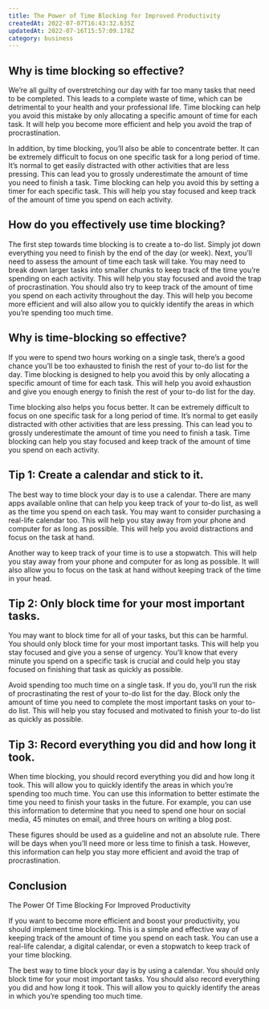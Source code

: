 ```yaml
---
title: The Power of Time Blocking for Improved Productivity
createdAt: 2022-07-07T16:43:32.635Z
updatedAt: 2022-07-16T15:57:09.178Z
category: business
---
```


## Why is time blocking so effective?

We’re all guilty of overstretching our day with far too many tasks that need to be completed. This leads to a complete waste of time, which can be detrimental to your health and your professional life. Time blocking can help you avoid this mistake by only allocating a specific amount of time for each task. It will help you become more efficient and help you avoid the trap of procrastination.

In addition, by time blocking, you’ll also be able to concentrate better. It can be extremely difficult to focus on one specific task for a long period of time. It’s normal to get easily distracted with other activities that are less pressing. This can lead you to grossly underestimate the amount of time you need to finish a task. Time blocking can help you avoid this by setting a timer for each specific task. This will help you stay focused and keep track of the amount of time you spend on each activity.

## How do you effectively use time blocking?

The first step towards time blocking is to create a to-do list. Simply jot down everything you need to finish by the end of the day (or week). Next, you’ll need to assess the amount of time each task will take. You may need to break down larger tasks into smaller chunks to keep track of the time you’re spending on each activity. This will help you stay focused and avoid the trap of procrastination. You should also try to keep track of the amount of time you spend on each activity throughout the day. This will help you become more efficient and will also allow you to quickly identify the areas in which you’re spending too much time.

## Why is time-blocking so effective?

If you were to spend two hours working on a single task, there’s a good chance you’ll be too exhausted to finish the rest of your to-do list for the day. Time blocking is designed to help you avoid this by only allocating a specific amount of time for each task. This will help you avoid exhaustion and give you enough energy to finish the rest of your to-do list for the day.

Time blocking also helps you focus better. It can be extremely difficult to focus on one specific task for a long period of time. It’s normal to get easily distracted with other activities that are less pressing. This can lead you to grossly underestimate the amount of time you need to finish a task. Time blocking can help you stay focused and keep track of the amount of time you spend on each activity.

## Tip 1: Create a calendar and stick to it.

The best way to time block your day is to use a calendar. There are many apps available online that can help you keep track of your to-do list, as well as the time you spend on each task. You may want to consider purchasing a real-life calendar too. This will help you stay away from your phone and computer for as long as possible. This will help you avoid distractions and focus on the task at hand.

Another way to keep track of your time is to use a stopwatch. This will help you stay away from your phone and computer for as long as possible. It will also allow you to focus on the task at hand without keeping track of the time in your head.

## Tip 2: Only block time for your most important tasks.

You may want to block time for all of your tasks, but this can be harmful. You should only block time for your most important tasks. This will help you stay focused and give you a sense of urgency. You’ll know that every minute you spend on a specific task is crucial and could help you stay focused on finishing that task as quickly as possible.

Avoid spending too much time on a single task. If you do, you’ll run the risk of procrastinating the rest of your to-do list for the day. Block only the amount of time you need to complete the most important tasks on your to-do list. This will help you stay focused and motivated to finish your to-do list as quickly as possible.

## Tip 3: Record everything you did and how long it took.

When time blocking, you should record everything you did and how long it took. This will allow you to quickly identify the areas in which you’re spending too much time. You can use this information to better estimate the time you need to finish your tasks in the future. For example, you can use this information to determine that you need to spend one hour on social media, 45 minutes on email, and three hours on writing a blog post.

These figures should be used as a guideline and not an absolute rule. There will be days when you’ll need more or less time to finish a task. However, this information can help you stay more efficient and avoid the trap of procrastination.

## Conclusion

The Power Of Time Blocking For Improved Productivity

If you want to become more efficient and boost your productivity, you should implement time blocking. This is a simple and effective way of keeping track of the amount of time you spend on each task. You can use a real-life calendar, a digital calendar, or even a stopwatch to keep track of your time blocking.

The best way to time block your day is by using a calendar. You should only block time for your most important tasks. You should also record everything you did and how long it took. This will allow you to quickly identify the areas in which you’re spending too much time.

